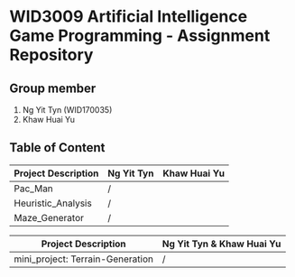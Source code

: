 # WID3009 Artificial Intelligence Game Programming - Assignment Repository

## Group member
1. Ng Yit Tyn (WID170035)
2. Khaw Huai Yu 

## Table of Content
| Project Description                              | Ng Yit Tyn | Khaw Huai Yu |
|--------------------------------------------------|------------|--------------|
| Pac_Man                                          |     /      |              |
| Heuristic_Analysis                               |     /      |              |
| Maze_Generator                                   |     /      |              |

| Project Description                              | Ng Yit Tyn & Khaw Huai Yu |
|--------------------------------------------------|---------------------------|
| mini_project: Terrain-Generation                 |             /             |

